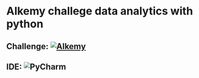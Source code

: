 # Alkemy challege data analytics with python

## Challenge: [![Alkemy](https://img.shields.io/badge/Alkemy-blue?style=for-the-badge&logo=Alkemy&logoColor=white)](https://github.com/xlmriosx/alkemy_challege_data_analytics_python/files/8091659/Challenge.Data.Analytics.con.Python.pdf)

## IDE: ![PyCharm](https://img.shields.io/badge/PyCharm-66CDAA?style=for-the-badge&logo=PyCharm&logoColor=white)
